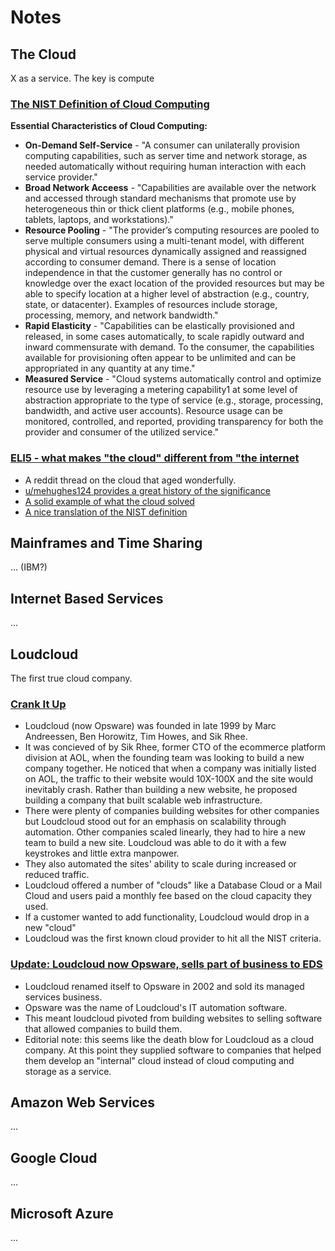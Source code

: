 # Notes

## The Cloud

X as a service. The key is compute

### [The NIST Definition of Cloud Computing](https://nvlpubs.nist.gov/nistpubs/legacy/sp/nistspecialpublication800-145.pdf)

**Essential Characteristics of Cloud Computing:**
- **On-Demand Self-Service** - "A consumer can unilaterally provision computing capabilities, such as server time and network storage, as needed automatically without requiring human interaction with each service provider."
- **Broad Network Acceess** - "Capabilities are available over the network and accessed through standard mechanisms that promote use by heterogeneous thin or thick client platforms (e.g., mobile phones, tablets, laptops, and workstations)."
- **Resource Pooling** - "The provider’s computing resources are pooled to serve multiple consumers using a multi-tenant model, with different physical and virtual resources dynamically assigned and reassigned according to consumer demand. There is a sense of location independence in that the customer generally has no control or knowledge over the exact location of the provided resources but may be able to specify location at a higher level of abstraction (e.g., country, state, or datacenter). Examples of resources include storage, processing, memory, and network bandwidth."
- **Rapid Elasticity** - "Capabilities can be elastically provisioned and released, in some cases automatically, to scale rapidly outward and inward commensurate with demand. To the consumer, the capabilities available for provisioning often appear to be unlimited and can be appropriated in any quantity at any time."
- **Measured Service** - "Cloud systems automatically control and optimize resource use by leveraging a metering capability1 at some level of abstraction appropriate to the type of service (e.g., storage, processing, bandwidth, and active user accounts). Resource usage can be monitored, controlled, and reported, providing transparency for both the provider and consumer of the utilized service."

### [ELI5 - what makes "the cloud" different from "the internet](https://www.reddit.com/r/explainlikeimfive/comments/mxkpp/eli5_what_makes_the_cloud_different_from_the/)

- A reddit thread on the cloud that aged wonderfully.
- [u/mehughes124 provides a great history of the significance](https://www.reddit.com/r/explainlikeimfive/comments/mxkpp/eli5_what_makes_the_cloud_different_from_the/c34ox39/)
- [A solid example of what the cloud solved](https://www.reddit.com/r/explainlikeimfive/comments/mxkpp/eli5_what_makes_the_cloud_different_from_the/c34ozik/)
- [A nice translation of the NIST definition](https://www.reddit.com/r/explainlikeimfive/comments/mxkpp/eli5_what_makes_the_cloud_different_from_the/c34osvj/)

## Mainframes and Time Sharing

... (IBM?)

## Internet Based Services

... 

## Loudcloud

The first true cloud company.

### [Crank It Up](https://www.wired.com/2000/08/loudcloud/)

- Loudcloud (now Opsware) was founded in late 1999 by Marc Andreessen, Ben Horowitz, Tim Howes, and Sik Rhee.
- It was concieved of by Sik Rhee, former CTO of the ecommerce platform division at AOL, when the founding team was looking to build a new company together. He noticed that when a company was initially listed on AOL, the traffic to their website would 10X-100X and the site would inevitably crash. Rather than building a new website, he proposed building a company that built scalable web infrastructure.
- There were plenty of companies building websites for other companies but Loudcloud stood out for an emphasis on scalability through automation. Other companies scaled linearly, they had to hire a new team to build a new site. Loudcloud was able to do it with a few keystrokes and little extra manpower.
- They also automated the sites' ability to scale during increased or reduced traffic.
- Loudcloud offered a number of "clouds" like a Database Cloud or a Mail Cloud and users paid a monthly fee based on the cloud capacity they used.
- If a customer wanted to add functionality, Loudcloud would drop in a new "cloud"
- Loudcloud was the first known cloud provider to hit all the NIST criteria.

### [Update: Loudcloud now Opsware, sells part of business to EDS](https://www.computerworld.com/article/2576654/update--loudcloud-now-opsware--sells-part-of-business-to-eds.html)

- Loudcloud renamed itself to Opsware in 2002 and sold its managed services business.
- Opsware was the name of Loudcloud's IT automation software.
- This meant loudcloud pivoted from building websites to selling software that allowed companies to build them.
- Editorial note: this seems like the death blow for Loudcloud as a cloud company. At this point they supplied software to companies that helped them develop an "internal" cloud instead of cloud computing and storage as a service.

## Amazon Web Services

...

## Google Cloud

...

## Microsoft Azure

...

